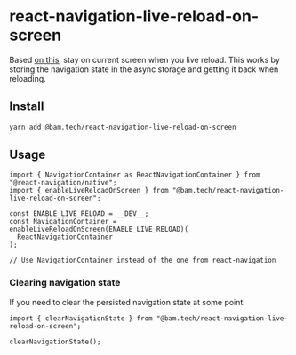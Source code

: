 # react-navigation-live-reload-on-screen

Based [on this](https://reactnavigation.org/docs/state-persistence), stay on current screen when you live reload.
This works by storing the navigation state in the async storage and getting it back when reloading.

## Install

```sh
yarn add @bam.tech/react-navigation-live-reload-on-screen
```

## Usage

```tsx
import { NavigationContainer as ReactNavigationContainer } from "@react-navigation/native";
import { enableLiveReloadOnScreen } from "@bam.tech/react-navigation-live-reload-on-screen";

const ENABLE_LIVE_RELOAD = __DEV__;
const NavigationContainer = enableLiveReloadOnScreen(ENABLE_LIVE_RELOAD)(
  ReactNavigationContainer
);

// Use NavigationContainer instead of the one from react-navigation
```

### Clearing navigation state

If you need to clear the persisted navigation state at some point:

```tsx
import { clearNavigationState } from "@bam.tech/react-navigation-live-reload-on-screen";

clearNavigationState();
```
